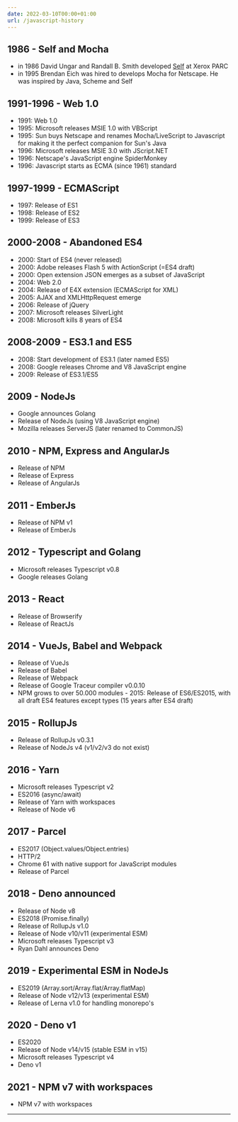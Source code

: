 ```yaml
---
date: 2022-03-10T00:00+01:00
url: /javascript-history
---
```

## 1986 - Self and Mocha

* in 1986 David Ungar and Randall B. Smith developed [Self](https://handbook.selflanguage.org/4.5/intro.html) at Xerox PARC
* in 1995 Brendan Eich was hired to develops Mocha for Netscape. He was inspired by Java, Scheme and Self

## 1991-1996 - Web 1.0

* 1991: Web 1.0
* 1995: Microsoft releases MSIE 1.0 with VBScript
* 1995: Sun buys Netscape and renames Mocha/LiveScript to Javascript for making it the perfect companion for Sun's Java
* 1996: Microsoft releases MSIE 3.0 with JScript.NET
* 1996: Netscape's JavaScript engine SpiderMonkey
* 1996: Javascript starts as ECMA (since 1961) standard

## 1997-1999 - ECMAScript

* 1997: Release of ES1
* 1998: Release of ES2
* 1999: Release of ES3

## 2000-2008 - Abandoned ES4

* 2000: Start of ES4 (never released)
* 2000: Adobe releases Flash 5 with ActionScript (=ES4 draft)
* 2000: Open extension JSON emerges as a subset of JavaScript
* 2004: Web 2.0
* 2004: Release of E4X extension (ECMAScript for XML)
* 2005: AJAX and XMLHttpRequest emerge
* 2006: Release of jQuery
* 2007: Microsoft releases SilverLight
* 2008: Microsoft kills 8 years of ES4

## 2008-2009 - ES3.1 and ES5

* 2008: Start development of ES3.1 (later named ES5)
* 2008: Google releases Chrome and V8 JavaScript engine
* 2009: Release of ES3.1/ES5

## 2009 - NodeJs

* Google announces Golang
* Release of NodeJs (using V8 JavaScript engine)
* Mozilla releases ServerJS (later renamed to CommonJS)

## 2010 - NPM, Express and AngularJs

* Release of NPM
* Release of Express
* Release of AngularJs

## 2011 - EmberJs

* Release of NPM v1
* Release of EmberJs

## 2012 - Typescript and Golang

* Microsoft releases Typescript v0.8
* Google releases Golang

## 2013 - React

* Release of Browserify
* Release of ReactJs

## 2014 - VueJs, Babel and Webpack

* Release of VueJs
* Release of Babel
* Release of Webpack
* Release of Google Traceur compiler v0.0.10
* NPM grows to over 50.000 modules - 2015: Release of ES6/ES2015, with all draft ES4 features except types (15 years after ES4 draft)

## 2015 - RollupJs

* Release of RollupJs v0.3.1
* Release of NodeJs v4 (v1/v2/v3 do not exist)

## 2016 - Yarn

* Microsoft releases Typescript v2
* ES2016 (async/await)
* Release of Yarn with workspaces
* Release of Node v6

## 2017 - Parcel

* ES2017 (Object.values/Object.entries)
* HTTP/2
* Chrome 61 with native support for JavaScript modules
* Release of Parcel

## 2018 - Deno announced

* Release of Node v8
* ES2018 (Promise.finally)
* Release of RollupJs v1.0
* Release of Node v10/v11 (experimental ESM)
* Microsoft releases Typescript v3
* Ryan Dahl announces Deno

## 2019 - Experimental ESM in NodeJs

* ES2019 (Array.sort/Array.flat/Array.flatMap)
* Release of Node v12/v13 (experimental ESM)
* Release of Lerna v1.0 for handling monorepo's

## 2020 - Deno v1

* ES2020
* Release of Node v14/v15 (stable ESM in v15)
* Microsoft releases Typescript v4
* Deno v1

## 2021 - NPM v7 with workspaces

* NPM v7 with workspaces

---